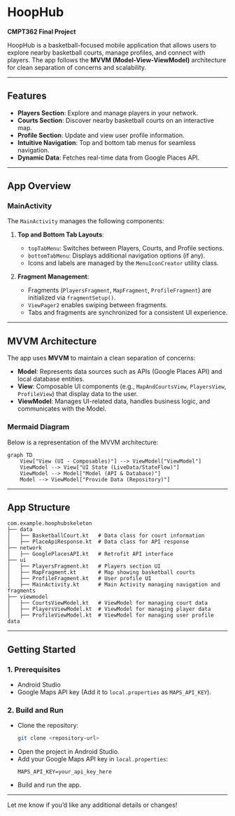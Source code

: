 # **HoopHub**
**CMPT362 Final Project**

HoopHub is a basketball-focused mobile application that allows users to explore nearby basketball courts, manage profiles, and connect with players. The app follows the **MVVM (Model-View-ViewModel)** architecture for clean separation of concerns and scalability.

---

## **Features**
- **Players Section**: Explore and manage players in your network.
- **Courts Section**: Discover nearby basketball courts on an interactive map.
- **Profile Section**: Update and view user profile information.
- **Intuitive Navigation**: Top and bottom tab menus for seamless navigation.
- **Dynamic Data**: Fetches real-time data from Google Places API.

---

## **App Overview**

### **MainActivity**
The `MainActivity` manages the following components:
1. **Top and Bottom Tab Layouts**:
   - `topTabMenu`: Switches between Players, Courts, and Profile sections.
   - `bottomTabMenu`: Displays additional navigation options (if any).
   - Icons and labels are managed by the `MenuIconCreator` utility class.

2. **Fragment Management**:
   - Fragments (`PlayersFragment`, `MapFragment`, `ProfileFragment`) are initialized via `fragmentSetup()`.
   - `ViewPager2` enables swiping between fragments.
   - Tabs and fragments are synchronized for a consistent UI experience.

---

## **MVVM Architecture**
The app uses **MVVM** to maintain a clean separation of concerns:
- **Model**: Represents data sources such as APIs (Google Places API) and local database entities.
- **View**: Composable UI components (e.g., `MapAndCourtsView`, `PlayersView`, `ProfileView`) that display data to the user.
- **ViewModel**: Manages UI-related data, handles business logic, and communicates with the Model.

### **Mermaid Diagram**
Below is a representation of the MVVM architecture:

```mermaid
graph TD
    View["View (UI - Composables)"] --> ViewModel["ViewModel"]
    ViewModel --> View["UI State (LiveData/StateFlow)"]
    ViewModel --> Model["Model (API & Database)"]
    Model --> ViewModel["Provide Data (Repository)"]

```

---

## **App Structure**
```
com.example.hoophubskeleton
├── data
│   ├── BasketballCourt.kt   # Data class for court information
│   ├── PlaceApiResponse.kt  # Data class for API response
├── network
│   ├── GooglePlacesAPI.kt   # Retrofit API interface
├── ui
│   ├── PlayersFragment.kt   # Players section UI
│   ├── MapFragment.kt       # Map showing basketball courts
│   ├── ProfileFragment.kt   # User profile UI
│   ├── MainActivity.kt      # Main Activity managing navigation and fragments
├── viewmodel
│   ├── CourtsViewModel.kt   # ViewModel for managing court data
│   ├── PlayersViewModel.kt  # ViewModel for managing player data
│   ├── ProfileViewModel.kt  # ViewModel for managing user profile data
```

---

## **Getting Started**

### **1. Prerequisites**
- Android Studio
- Google Maps API key (Add it to `local.properties` as `MAPS_API_KEY`).

### **2. Build and Run**
- Clone the repository:
  ```bash
  git clone <repository-url>
  ```
- Open the project in Android Studio.
- Add your Google Maps API key in `local.properties`:
  ```properties
  MAPS_API_KEY=your_api_key_here
  ```
- Build and run the app.

---



Let me know if you’d like any additional details or changes!
